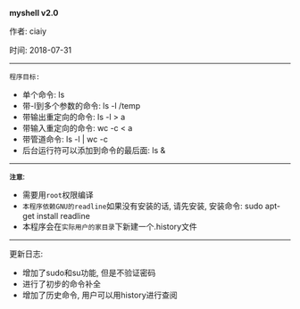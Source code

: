 **myshell v2.0**

作者: ciaiy

时间: 2018-07-31

---

``程序目标:``
 - 单个命令:   ls    
 - 带-l到多个参数的命令:   ls -l /temp
 - 带输出重定向的命令: ls -l > a
 - 带输入重定向的命令: wc -c < a
 - 带管道命令: ls -l | wc -c
 - 后台运行符可以添加到命令的最后面:   ls &

---

**``注意``**: 

 - 需要用`root`权限编译
 - ``本程序依赖GNU的readline``如果没有安装的话, 请先安装, 安装命令: sudo apt-get install readline
 - 本程序会在`实际用户的家目录`下新建一个.history文件

---

更新日志:

- 增加了sudo和su功能, 但是不验证密码
- 进行了初步的命令补全
- 增加了历史命令, 用户可以用history进行查阅
